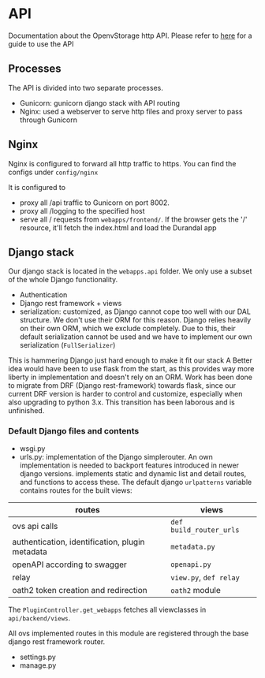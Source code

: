 # API
Documentation about the OpenvStorage http API. Please refer to [here](https://github.com/openvstorage/ovs-documentation/tree/master/Administration/usingtheapi)
for a guide to use the API

## Processes
The API is divided into two separate processes.
- Gunicorn: gunicorn django stack with API routing
- Nginx: used a webserver to serve http files and proxy server to pass through Gunicorn

## Nginx
Nginx is configured to forward all http traffic to https. You can find the configs under `config/nginx`

It is configured to 
- proxy all /api traffic to Gunicorn on port 8002.
- proxy all /logging to the specified host
- serve all / requests from `webapps/frontend/`. If the browser gets the '/' resource, it'll fetch the index.html and load the Durandal app

## Django stack
Our django stack is located in the `webapps.api` folder. We only use a subset of the whole Django functionality.
 - Authentication
 - Django rest framework + views
 - serialization: customized, as Django cannot cope too well with our DAL structure. We don't use their ORM for this reason.
 Django relies heavily on their own ORM, which we exclude completely. Due to this, their default serialization cannot be used and we have to implement our own serialization (`FullSerializer`)
 
 This is hammering Django just hard enough to make it fit our stack
 A Better idea would have been to use flask from the start, as this provides way more liberty in implementation and doesn't rely on an ORM.
 Work has been done to migrate from DRF (Django rest-framework) towards flask, since our current DRF version is harder to control and customize, especially when also upgrading to python 3.x.
 This transition has been laborous and is unfinished.
### Default Django files and contents
- wsgi.py
- urls.py: implementation of the Django simplerouter. An own implementation is needed to backport features introduced in newer django versions.
implements static and dynamic list and detail routes, and functions to access these.
The default django `urlpatterns` variable contains routes for the built views:


|routes  | views  |
|---|---|
| ovs api calls  |  `def build_router_urls` |
| authentication, identification, plugin metadata |  `metadata.py`|
| openAPI according to swagger| `openapi.py`|
| relay | `view.py`, `def relay` |
| oath2 token creation and redirection | `oath2` module |
The `PluginController.get_webapps` fetches all viewclasses in `api/backend/views`.

All ovs implemented routes in this module are registered through the base django rest framework router. 
   
- settings.py
- manage.py
